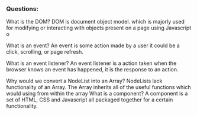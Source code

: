 ### Questions:
What is the DOM?
  DOM is document object model. which is majorly used for modifying or interacting with objects present on a page using Javascript o

What is an event?
  An event is some action made by a user it could be a click, scrolling,
  or page refresh.

What is an event listener?
  An event listener is a action taken when the browser knows
  an event has happened, it is the response to an action.

Why would we convert a NodeList into an Array?
  NodeLists lack functionality of an Array. The Array inherits all
  of the useful functions which would using from within the array
What is a component?
  A component is a set of HTML, CSS and Javascript all packaged together for a
  certain functionality.
